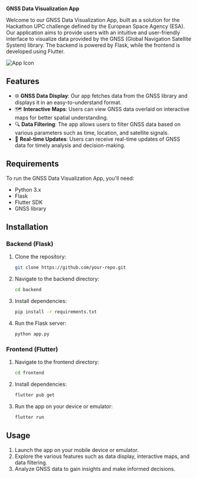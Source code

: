 **GNSS Data Visualization App**

Welcome to our GNSS Data Visualization App, built as a solution for the Hackathon UPC challenge defined by the European Space Agency (ESA). Our application aims to provide users with an intuitive and user-friendly interface to visualize data provided by the GNSS (Global Navigation Satellite System) library. The backend is powered by Flask, while the frontend is developed using Flutter.

![App Icon](https://www.google.com/url?sa=i&url=https%3A%2F%2Fbrand.esa.int%2Fassets%2Fthe-esa-patch%2F&psig=AOvVaw2dFIcwRVIi6BTGJB35SgpT&ust=1714972475138000&source=images&cd=vfe&opi=89978449&ved=0CBIQjRxqFwoTCJjhhrvg9YUDFQAAAAAdAAAAABAE)

## Features

- 🌐 **GNSS Data Display**: Our app fetches data from the GNSS library and displays it in an easy-to-understand format.
- 🗺️ **Interactive Maps**: Users can view GNSS data overlaid on interactive maps for better spatial understanding.
- 🔍 **Data Filtering**: The app allows users to filter GNSS data based on various parameters such as time, location, and satellite signals.
- 🔄 **Real-time Updates**: Users can receive real-time updates of GNSS data for timely analysis and decision-making.

## Requirements

To run the GNSS Data Visualization App, you'll need:

- Python 3.x
- Flask
- Flutter SDK
- GNSS library

## Installation

### Backend (Flask)

1. Clone the repository:

   ```bash
   git clone https://github.com/your-repo.git
   ```

2. Navigate to the backend directory:

   ```bash
   cd backend
   ```

3. Install dependencies:

   ```bash
   pip install -r requirements.txt
   ```

4. Run the Flask server:

   ```bash
   python app.py
   ```

### Frontend (Flutter)

1. Navigate to the frontend directory:

   ```bash
   cd frontend
   ```

2. Install dependencies:

   ```bash
   flutter pub get
   ```

3. Run the app on your device or emulator:

   ```bash
   flutter run
   ```

## Usage

1. Launch the app on your mobile device or emulator.
2. Explore the various features such as data display, interactive maps, and data filtering.
3. Analyze GNSS data to gain insights and make informed decisions.
